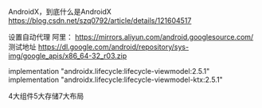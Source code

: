 AndroidX，到底什么是AndroidX
https://blog.csdn.net/szq0792/article/details/121604517

设置自动代理
阿里： https://mirrors.aliyun.com/android.googlesource.com/
测试地址
https://dl.google.com/android/repository/sys-img/google_apis/x86_64-32_r03.zip

implementation "androidx.lifecycle:lifecycle-viewmodel:2.5.1"
implementation "androidx.lifecycle:lifecycle-viewmodel-ktx:2.5.1"

4大组件5大存储7大布局

